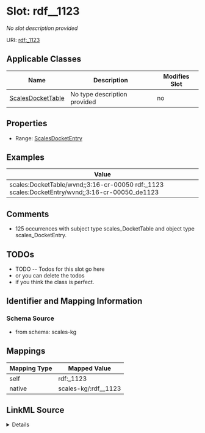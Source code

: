 

# Slot: rdf__1123


_No slot description provided_





URI: [rdf:_1123](http://www.w3.org/1999/02/22-rdf-syntax-ns#_1123)



<!-- no inheritance hierarchy -->





## Applicable Classes

| Name | Description | Modifies Slot |
| --- | --- | --- |
| [ScalesDocketTable](../classes/ScalesDocketTable.md) | No type description provided |  no  |







## Properties

* Range: [ScalesDocketEntry](../classes/ScalesDocketEntry.md)






## Examples

| Value |
| --- |
| scales:DocketTable/wvnd;;3:16-cr-00050 rdf:_1123 scales:DocketEntry/wvnd;;3:16-cr-00050_de1123 |

## Comments

* 125 occurrences with subject type scales_DocketTable and object type scales_DocketEntry.

## TODOs

* TODO -- Todos for this slot go here
* or you can delete the todos
* if you think the class is perfect.

## Identifier and Mapping Information







### Schema Source


* from schema: scales-kg




## Mappings

| Mapping Type | Mapped Value |
| ---  | ---  |
| self | rdf:_1123 |
| native | scales-kg/:rdf__1123 |




## LinkML Source

<details>
```yaml
name: rdf__1123
description: No slot description provided
todos:
- TODO -- Todos for this slot go here
- or you can delete the todos
- if you think the class is perfect.
comments:
- 125 occurrences with subject type scales_DocketTable and object type scales_DocketEntry.
examples:
- value: scales:DocketTable/wvnd;;3:16-cr-00050 rdf:_1123 scales:DocketEntry/wvnd;;3:16-cr-00050_de1123
from_schema: scales-kg
rank: 1000
slot_uri: rdf:_1123
alias: rdf__1123
domain_of:
- scales_DocketTable
range: scales_DocketEntry

```
</details>